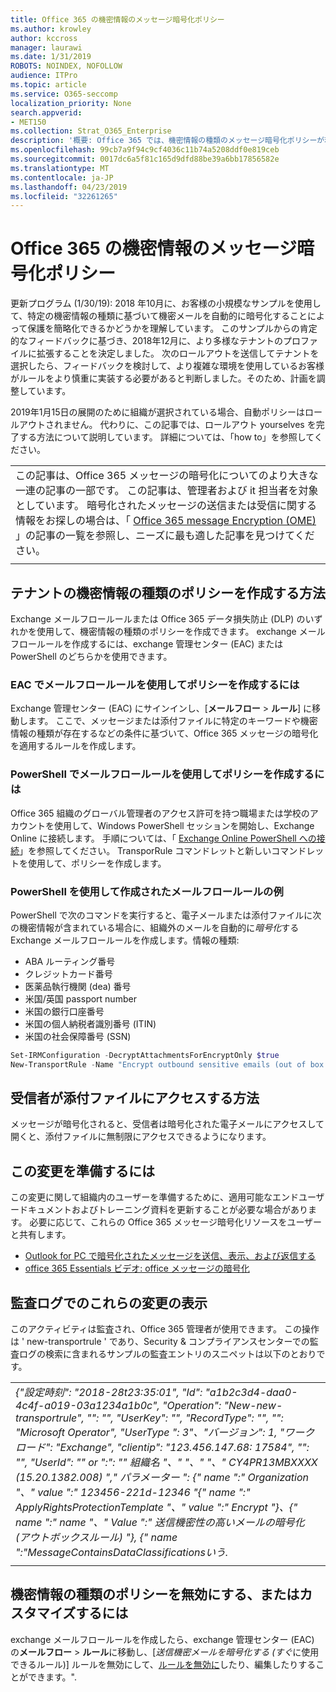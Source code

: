```yaml
---
title: Office 365 の機密情報のメッセージ暗号化ポリシー
ms.author: krowley
author: kccross
manager: laurawi
ms.date: 1/31/2019
ROBOTS: NOINDEX, NOFOLLOW
audience: ITPro
ms.topic: article
ms.service: O365-seccomp
localization_priority: None
search.appverid:
- MET150
ms.collection: Strat_O365_Enterprise
description: '概要: Office 365 では、機密情報の種類のメッセージ暗号化ポリシーが利用可能になりました。'
ms.openlocfilehash: 99cb7a9f94c9cf4036c11b74a5208ddf0e819ceb
ms.sourcegitcommit: 0017dc6a5f81c165d9dfd88be39a6bb17856582e
ms.translationtype: MT
ms.contentlocale: ja-JP
ms.lasthandoff: 04/23/2019
ms.locfileid: "32261265"
---
```

# <a name="office-365-message-encryption-policy-for-sensitive-information"></a>Office 365 の機密情報のメッセージ暗号化ポリシー

更新プログラム (1/30/19): 2018 年10月に、お客様の小規模なサンプルを使用して、特定の機密情報の種類に基づいて機密メールを自動的に暗号化することによって保護を簡略化できるかどうかを理解しています。 このサンプルからの肯定的なフィードバックに基づき、2018年12月に、より多様なテナントのプロファイルに拡張することを決定しました。 次のロールアウトを送信してテナントを選択したら、フィードバックを検討して、より複雑な環境を使用しているお客様がルールをより慎重に実装する必要があると判断しました。そのため、計画を調整しています。

2019年1月15日の展開のために組織が選択されている場合、自動ポリシーはロールアウトされません。 代わりに、この記事では、ロールアウト yourselves を完了する方法について説明しています。 詳細については、「how to」を参照してください。

||
|:-----|
|この記事は、Office 365 メッセージの暗号化についてのより大きな一連の記事の一部です。 この記事は、管理者および it 担当者を対象としています。 暗号化されたメッセージの送信または受信に関する情報をお探しの場合は、「 [Office 365 message Encryption (OME)](ome.md) 」の記事の一覧を参照し、ニーズに最も適した記事を見つけてください。 |
||

## <a name="how-to-create-the-sensitive-information-type-policy-for-your-tenant"></a>テナントの機密情報の種類のポリシーを作成する方法

Exchange メールフロールールまたは Office 365 データ損失防止 (DLP) のいずれかを使用して、機密情報の種類のポリシーを作成できます。 exchange メールフロールールを作成するには、exchange 管理センター (EAC) または PowerShell のどちらかを使用できます。

### <a name="to-create-the-policy-by-using-mail-flow-rules-in-the-eac"></a>EAC でメールフロールールを使用してポリシーを作成するには

Exchange 管理センター (EAC) にサインインし、[**メールフロー** > **ルール**] に移動します。 ここで、メッセージまたは添付ファイルに特定のキーワードや機密情報の種類が存在するなどの条件に基づいて、Office 365 メッセージの暗号化を適用するルールを作成します。

### <a name="to-create-the-policy-by-using-mail-flow-rules-in-powershell"></a>PowerShell でメールフロールールを使用してポリシーを作成するには

Office 365 組織のグローバル管理者のアクセス許可を持つ職場または学校のアカウントを使用して、Windows PowerShell セッションを開始し、Exchange Online に接続します。 手順については、「 [Exchange Online PowerShell への接続](https://aka.ms/exopowershell)」を参照してください。 TransporRule コマンドレットと新しいコマンドレットを使用して、ポリシーを作成します。

### <a name="example-mail-flow-rule-created-with-powershell"></a>PowerShell を使用して作成されたメールフロールールの例

PowerShell で次のコマンドを実行すると、電子メールまたは添付ファイルに次の機密情報が含まれている場合に、組織外のメールを自動的に*暗号化*する Exchange メールフロールールを作成します。情報の種類:

- ABA ルーティング番号
- クレジットカード番号
- 医薬品執行機関 (dea) 番号
- 米国/英国 passport number
- 米国の銀行口座番号
- 米国の個人納税者識別番号 (ITIN)
- 米国の社会保障番号 (SSN)

```powershell
Set-IRMConfiguration -DecryptAttachmentsForEncryptOnly $true
New-TransportRule -Name "Encrypt outbound sensitive emails (out of box rule)" -SentToScope  NotInOrganization  -ApplyRightsProtectionTemplate "Encrypt" -MessageContainsDataClassifications @(@{Name="ABA Routing Number"; minCount="1"},@{Name="Credit Card Number"; minCount="1"},@{Name="Drug Enforcement Agency (DEA) Number"; minCount="1"},@{Name="U.S. / U.K. Passport Number"; minCount="1"},@{Name="U.S. Bank Account Number"; minCount="1"},@{Name="U.S. Individual Taxpayer Identification Number (ITIN)"; minCount="1"},@{Name="U.S. Social Security Number (SSN)"; minCount="1"}) -SenderNotificationType "NotifyOnly"
```

## <a name="how-recipients-access-attachments"></a>受信者が添付ファイルにアクセスする方法

メッセージが暗号化されると、受信者は暗号化された電子メールにアクセスして開くと、添付ファイルに無制限にアクセスできるようになります。

## <a name="to-prepare-for-this-change"></a>この変更を準備するには

この変更に関して組織内のユーザーを準備するために、適用可能なエンドユーザードキュメントおよびトレーニング資料を更新することが必要な場合があります。 必要に応じて、これらの Office 365 メッセージ暗号化リソースをユーザーと共有します。

- [Outlook for PC で暗号化されたメッセージを送信、表示、および返信する](https://support.office.com/article/send-view-and-reply-to-encrypted-messages-in-outlook-for-pc-eaa43495-9bbb-4fca-922a-df90dee51980)
- [office 365 Essentials ビデオ: office メッセージの暗号化](https://youtu.be/CQR0cG_iEUc)

## <a name="view-these-changes-in-the-audit-log"></a>監査ログでのこれらの変更の表示

このアクティビティは監査され、Office 365 管理者が使用できます。 この操作は ' new-transportrule ' であり、Security & コンプライアンスセンターでの監査ログの検索に含まれるサンプルの監査エントリのスニペットは以下のとおりです。

|     |
| --- |
| *{"設定時刻": "2018-28t23:35:01", "Id": "a1b2c3d4-daa0-4c4f-a019-03a1234a1b0c", "Operation": "New-new-transportrule", "": "", "UserKey": "", "RecordType": "", "": "Microsoft Operator", "UserType ": 3"、"バージョン": 1, "ワークロード": "Exchange", "clientip": "123.456.147.68: 17584", "": "", "UserId": "" or ":": "" 組織名 "、" "、" "、" CY4PR13MBXXXX (15.20.1382.008) "," パラメーター ": {" name ":" Organization "、" value ":" 123456-221d-12346 "{" name ":" ApplyRightsProtectionTemplate "、" value ":" Encrypt "}、{" name ":" name "、" Value ":" 送信機密性の高いメールの暗号化 (アウトボックスルール) "}, {" name ":"MessageContainsDataClassificationsいう.* |
| |

## <a name="to-disable-or-customize-the-sensitive-information-types-policy"></a>機密情報の種類のポリシーを無効にする、またはカスタマイズするには

exchange メールフロールールを作成したら、exchange 管理センター (EAC) の**メールフロー** > **ルール**に移動し、[*送信機密メールを暗号化する (すぐ*に使用できるルール)] ルールを無効にして、[ルールを無効に](https://docs.microsoft.com/exchange/security-and-compliance/mail-flow-rules/manage-mail-flow-rules#enable-or-disable-a-mail-flow-rule)したり、編集したりすることができます。".
